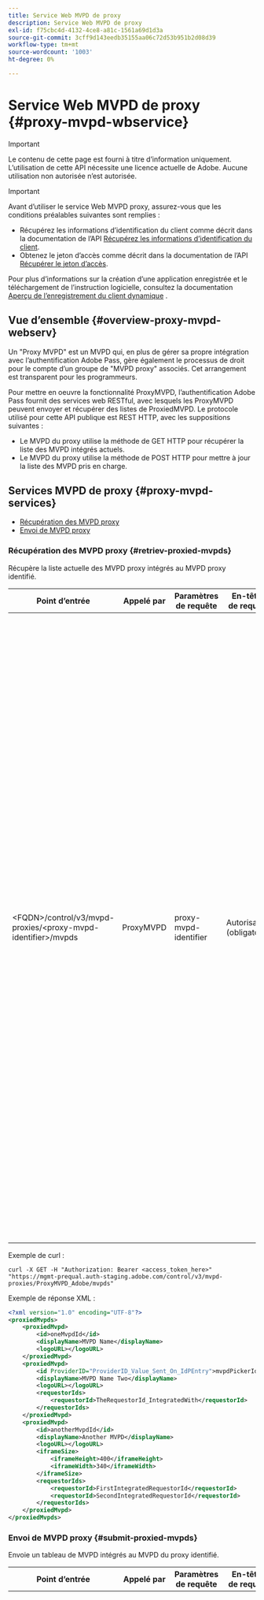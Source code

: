 ```yaml
---
title: Service Web MVPD de proxy
description: Service Web MVPD de proxy
exl-id: f75cbc4d-4132-4ce8-a81c-1561a69d1d3a
source-git-commit: 3cff9d143eedb35155aa06c72d53b951b2d08d39
workflow-type: tm+mt
source-wordcount: '1003'
ht-degree: 0%

---
```



# Service Web MVPD de proxy {#proxy-mvpd-wbservice}

>[!IMPORTANT]
>
> Le contenu de cette page est fourni à titre d’information uniquement. L’utilisation de cette API nécessite une licence actuelle de Adobe. Aucune utilisation non autorisée n’est autorisée.

>[!IMPORTANT]
>
> Avant d’utiliser le service Web MVPD proxy, assurez-vous que les conditions préalables suivantes sont remplies :
>
> * Récupérez les informations d’identification du client comme décrit dans la documentation de l’API [Récupérez les informations d’identification du client](./dcr-api/apis/dynamic-client-registration-apis-retrieve-client-credentials.md).
> * Obtenez le jeton d’accès comme décrit dans la documentation de l’API [Récupérer le jeton d’accès](./dcr-api/apis/dynamic-client-registration-apis-retrieve-access-token.md).
>
> Pour plus d’informations sur la création d’une application enregistrée et le téléchargement de l’instruction logicielle, consultez la documentation [Aperçu de l’enregistrement du client dynamique](./dcr-api/dynamic-client-registration-overview.md) .

## Vue d’ensemble {#overview-proxy-mvpd-webserv}

Un &quot;Proxy MVPD&quot; est un MVPD qui, en plus de gérer sa propre intégration avec l’authentification Adobe Pass, gère également le processus de droit pour le compte d’un groupe de &quot;MVPD proxy&quot; associés. Cet arrangement est transparent pour les programmeurs.

Pour mettre en oeuvre la fonctionnalité ProxyMVPD, l’authentification Adobe Pass fournit des services web RESTful, avec lesquels les ProxyMVPD peuvent envoyer et récupérer des listes de ProxiedMVPD. Le protocole utilisé pour cette API publique est REST HTTP, avec les suppositions suivantes :

- Le MVPD du proxy utilise la méthode de GET HTTP pour récupérer la liste des MVPD intégrés actuels.
- Le MVPD du proxy utilise la méthode de POST HTTP pour mettre à jour la liste des MVPD pris en charge.

## Services MVPD de proxy {#proxy-mvpd-services}

- [Récupération des MVPD proxy](#retriev-proxied-mvpds)
- [Envoi de MVPD proxy](#submit-proxied-mvpds)

### Récupération des MVPD proxy {#retriev-proxied-mvpds}

Récupère la liste actuelle des MVPD proxy intégrés au MVPD proxy identifié.

| Point d’entrée | Appelé par | Paramètres de requête | En-têtes de requête | Méthode HTTP | Réponse HTTP |
|--------------------------------------------------------------------------|-----------|-----------------------|---------------------------|-------------|-----------------------------------------------------------------------------------------------------------------------------------------------------------------------------------------------------------------------------------------------------------------------------------------------------------------------------------------------------------------------------------------------------------------------------------------------------------------------------------------------------------------------------------------------------------------------------------------------------------------------------------------------------------------------------------------------------------------------------------------------------------------------------------------------------------------------------------------------------------|
| &lt;FQDN>/control/v3/mvpd-proxies/&lt;proxy-mvpd-identifier>/mvpds | ProxyMVPD | proxy-mvpd-identifier | Autorisation (obligatoire) | GET | <ul><li> 200 (ok) - La requête a été traitée avec succès et la réponse contient une liste de ProxiedMVPD au format XML.</li><li>401 (non autorisé) - Indique l’un des éléments suivants :<ul><li>Le client DOIT demander un nouveau access_token</li><li>La requête provient d’une adresse IP qui n’est pas présente dans la liste autorisée.</li><li>Le jeton n’est pas valide</li></ul></li><li>403 (interdit) - Indique que l’opération n’est pas prise en charge pour les paramètres fournis ou que le proxy MVPD n’est pas défini comme proxy ou est manquant.</li><li>405 (méthode non autorisée) - Une méthode HTTP autre que GET ou POST a été utilisée. La méthode HTTP n’est généralement pas prise en charge ou n’est pas prise en charge pour ce point de terminaison spécifique.</li><li>500 (erreur de serveur interne) : une erreur a été générée côté serveur pendant le processus de demande.</li></ul> |

Exemple de curl :

`curl -X GET -H "Authorization: Bearer <access_token_here>" "https://mgmt-prequal.auth-staging.adobe.com/control/v3/mvpd-proxies/ProxyMVPD_Adobe/mvpds"`


Exemple de réponse XML :

```xml
<?xml version="1.0" encoding="UTF-8"?>
<proxiedMvpds>
    <proxiedMvpd>
        <id>oneMvpdId</id>
        <displayName>MVPD Name</displayName>
        <logoURL></logoURL>
    </proxiedMvpd>
    <proxiedMvpd>
        <id ProviderID="ProviderID_Value_Sent_On_IdPEntry">mvpdPickerId</id>
        <displayName>MVPD Name Two</displayName>
        <logoURL></logoURL>
        <requestorIds>
            <requestorId>TheRequestorId_IntegratedWith</requestorId>
        </requestorIds>
    </proxiedMvpd>
    <proxiedMvpd>
        <id>anotherMvpdId</id>
        <displayName>Another MVPD</displayName>
        <logoURL></logoURL>
        <iframeSize>
            <iframeHeight>400</iframeHeight>
            <iframeWidth>340</iframeWidth>
        </iframeSize>
        <requestorIds>
            <requestorId>FirstIntegratedRequestorId</requestorId>
            <requestorId>SecondIntegratedRequestorId</requestorId>
        </requestorIds>
    </proxiedMvpd>
</proxiedMvpds>
```

### Envoi de MVPD proxy {#submit-proxied-mvpds}

Envoie un tableau de MVPD intégrés au MVPD du proxy identifié.

| Point d’entrée | Appelé par | Paramètres de requête | En-têtes de requête | Méthode HTTP | Réponse HTTP |
|:------------------------------------------------------------------------:|:---------:|-----------------------|:---------------------------------------------------:|:-----------:|:---------------------------------------------------------------------------------------------------------------------------------------------------------------------------------------------------------------------------------------------------------------------------------------------------------------------------------------------------------------------------------------------------------------------------------------------------------------------------------------------------------------------------------------------------------------------------------------------------------------------------------------------------------------------------------------------------------------------------------------------------------------------------------------------------------------------------------------------------------------------------------------------------------------------------------------------------------------------------------------------------------------------------------------------------------------------------------------------------------------:|
| &lt;FQDN>/control/v3/mvpd-proxies/&lt;proxy-mvpd-identifier>/mvpds | ProxyMVPD | proxy-mvpd-identifier | Autorisation (obligatoire) proxied-mvpds (obligatoire) | POST | <ul><li>201 (créé) - La notification push a été traitée avec succès</li><li>400 (mauvaise requête) - Le serveur ne sait pas comment traiter la requête :<ul><li>Le code XML entrant ne se conforme pas au schéma publié dans cette spécification.</li><li>Les mvpds proxy ne comportent pas d’identifiants uniques.</li><li>Les ID de demandeur poussés n’existent pas Autre raison de conteneur de servlet pour le code de réponse 400</li></ul><li>401 (non autorisé) - Indique l’un des éléments suivants :<ul><li>Le client DOIT demander un nouveau access_token</li><li>La requête provient d’une adresse IP qui n’est pas présente dans la liste autorisée.</li><li>Le jeton n’est pas valide</li></ul></li><li>403 (interdit) - Indique que l’opération n’est pas prise en charge pour les paramètres fournis ou que le proxy MVPD n’est pas défini comme proxy ou est manquant.</li><li>405 (méthode non autorisée) - Une méthode HTTP autre que GET ou POST a été utilisée. La méthode HTTP n’est généralement pas prise en charge ou n’est pas prise en charge pour ce point de terminaison spécifique.</li><li>500 (erreur de serveur interne) : une erreur a été générée côté serveur pendant le processus de demande.</li></ul> |

Exemple de curl :

`curl -X POST -H "Authorization: Bearer <access_token_here>" "https://mgmt-prequal.auth.adobe.com/control/v3/mvpd-proxies/ProxyMVPD_Adobe/mvpds" -d "proxied-mvpds=%3CproxiedMvpds%3E%3CproxiedMvpd%3E%3CdisplayName%3EFirst%20MVPD%20Name%3C%2FdisplayName%3E%3Cid%3EfirstMVPDId%3C%2Fid%3E%3ClogoURL%3E%3C%2FlogoURL%3E%3C%2FproxiedMvpd%3E%3CproxiedMvpd%3E%3Cid%20ProviderID%3D%22ProviderID_Value_Sent_On_IdPEntry%22%3EmvpdPickerId%3C%2Fid%3E%3CdisplayName%3EMVPD%20Name%20Two%3C%2FdisplayName%3E%3ClogoURL%3E%3C%2FlogoURL%3E%3CrequestorIds%3E%3CrequestorId%3ETHE_REQUESTOR_ID%3C%2FrequestorId%3E%3C%2FrequestorIds%3E%3C%2FproxiedMvpd%3E%3C%2FproxiedMvpds%3E"`



Exemple XML :

```xml
<?xml version="1.0" encoding="UTF-8"?>
<proxiedMvpds>
    <proxiedMvpd>
        <id>oneMvpdId</id>
        <displayName>MVPD Name</displayName>
        <logoURL></logoURL>
    </proxiedMvpd>
    <proxiedMvpd>
        <id ProviderID="ProviderID_Value_Sent_On_IdPEntry">mvpdPickerId</id>
        <displayName>MVPD Name Two</displayName>
        <logoURL></logoURL>
        <requestorIds>
            <requestorId>TheRequestorId_IntegratedWith</requestorId>
        </requestorIds>
    </proxiedMvpd>
    <proxiedMvpd>
        <id>anotherMvpdId</id>
        <displayName>Another MVPD</displayName>
        <logoURL></logoURL>
        <iframeSize>
            <iframeHeight>400</iframeHeight>
            <iframeWidth>340</iframeWidth>
        </iframeSize>
        <requestorIds>
            <requestorId>FirstIntegratedRequestorId</requestorId>
            <requestorId>SecondIntegratedRequestorId</requestorId>
        </requestorIds>
    </proxiedMvpd>
</proxiedMvpds>
```


### Fréquence de publication {#posting-frequency}

L’authentification Adobe Pass recommande que les ProxyMVPD ne poussent leur liste de ProxiedMVPD que lorsqu’il y a une modification par rapport à la notification push précédente.

### Suppression de MVPD proxy {#delete-proxied-freqency}

Si le ProxyMVPD envoie un enregistrement XML avec une liste ProxiedMVPD vide, cette liste vide sera stockée dans notre système comme toute liste, supprimant ainsi la liste précédente.



## Format XSD {#xsd-format}

Adobe a défini le format accepté suivant pour la publication/récupération de MVPD proxy depuis/vers notre service Web public :

```xml
<?xml version="1.0" encoding="UTF-8"?>
<xs:schema xmlns:xs="http://www.w3.org/2001/XMLSchema"
           xmlns:pxm="http://tve.adobe.com/data/proxiedmvpd"
           targetNamespace="http://tve.adobe.com/data/proxiedmvpd"
           elementFormDefault="qualified"
           version="1.0">
    <xs:complexType name="iframeSize">
        <xs:all>
            <xs:element name="iframeHeight" type="xs:int" minOccurs="1" maxOccurs="1" nillable="false"/>
            <xs:element name="iframeWidth" type="xs:int" minOccurs="1" maxOccurs="1" nillable="false"/>
        </xs:all>
    </xs:complexType>
    <xs:complexType name="requestorIds">
        <xs:annotation>
            <xs:documentation>List of requestors/programmers integrated with the proxied MVPD</xs:documentation>
        </xs:annotation>
        <xs:sequence>
            <xs:element name="requestorId" type="xs:string" minOccurs="1" maxOccurs="unbounded" nillable="false">
                <xs:annotation>
                    <xs:documentation>The requestor/programmer identifier recognized by Adobe</xs:documentation>
                </xs:annotation>
            </xs:element>
        </xs:sequence>
    </xs:complexType>
    <xs:complexType name="proxiedMvpd">
        <xs:all>
            <xs:element name="id" minOccurs="1" maxOccurs="1" nillable="false">
                <xs:annotation>
                    <xs:documentation>The id must conform to the regular expression: ([a-zA-Z0-9]+((\-)|[_])*)</xs:documentation>
                </xs:annotation>
                <xs:complexType>
                    <xs:simpleContent>
                        <xs:extension base="xs:string">
                            <xs:attribute name="ProviderID">
                                <xs:simpleType>
                                    <xs:restriction base="xs:string">
                                        <xs:minLength value="1"/>
                                        <xs:maxLength value="128"/>
                                    </xs:restriction>
                                </xs:simpleType>
                            </xs:attribute>
                        </xs:extension>
                    </xs:simpleContent>
                </xs:complexType>
            </xs:element>
            <xs:element name="displayName" type="xs:string" minOccurs="1" maxOccurs="1" nillable="false"/>
            <xs:element name="logoURL" type="xs:anyURI" minOccurs="1" maxOccurs="1" nillable="false"/>
            <xs:element name="iframeSize" type="pxm:iframeSize" minOccurs="0" maxOccurs="1"/>
            <xs:element name="requestorIds" type="pxm:requestorIds" minOccurs="0" maxOccurs="1"/>
        </xs:all>
    </xs:complexType>
    <xs:element name="proxiedMvpds">
        <xs:annotation>
            <xs:documentation>List of Proxied MVPD</xs:documentation>
        </xs:annotation>
        <xs:complexType>
            <xs:sequence>
                <xs:element name="proxiedMvpd" type="pxm:proxiedMvpd" minOccurs="0" maxOccurs="unbounded"/>
            </xs:sequence>
        </xs:complexType>
    </xs:element>
</xs:schema>
```

**Remarques sur les éléments :**

-   `id` (obligatoire) - L’identifiant MVPD proxy doit être une chaîne appropriée au nom du MVPD, à l’aide de l’un des caractères suivants (car il sera exposé aux programmeurs à des fins de suivi) :
-   Caractères alphanumériques, trait de soulignement (&quot;_&quot;) et tiret (&quot;-&quot;).
-   L’idID doit être conforme à l’expression régulière suivante :
`(a-zA-Z0-9((-)|_)*)`

     Il doit donc comporter au moins un caractère, commencer par une lettre et continuer avec n’importe quelle lettre, chiffre, tiret ou trait de soulignement.

-   `iframeSize` (facultatif) - L’élément iframeSize est facultatif et définit la taille de l’iFrame si la page d’authentification MVPD est censée se trouver dans un iFrame. Dans le cas contraire, si l’élément iframeSize n’est pas présent, l’authentification se produit dans une page de redirection complète du navigateur.
-   `requestorIds` (facultatif) - Les valeurs requestorIds seront fournies par Adobe. Une exigence est qu’un MVPD proxy soit intégré à au moins un requestorId. Si la balise &quot;requestorIds&quot; n’est pas présente sur l’élément MVPD proxy, ce MVPD proxy sera intégré à tous les demandeurs disponibles intégrés dans le MVPD proxy.
-   `ProviderID` (facultatif) - Lorsque l’attribut ProviderID est présent sur l’élément id, la valeur de ProviderID est envoyée sur la demande d’authentification SAML au MVPD du proxy en tant que MVPD proxy / SubMVPD ID (au lieu de la valeur id). Dans ce cas, la valeur de l’identifiant sera utilisée uniquement dans le sélecteur MVPD présenté sur la page Programmeur et en interne par l’authentification Adobe Pass. La longueur de l’attribut ProviderID doit être comprise entre 1 et 128 caractères.

## Sécurité {#security}

Pour qu’une demande soit considérée comme valide, elle doit respecter les règles suivantes :

- L’en-tête de requête doit contenir le jeton d’accès Oauth2 de sécurité obtenu comme décrit dans la documentation de l’API [Récupérer le jeton d’accès](./dcr-api/apis/dynamic-client-registration-apis-retrieve-access-token.md).
- La demande doit provenir d’une adresse IP spécifique qui a été autorisée.
- La demande doit être envoyée via le protocole SSL.

Tous les paramètres présents dans l’en-tête de la requête qui ne sont pas répertoriés ci-dessus seront ignorés.

Exemple de curl :

`curl -X GET -H "Authorization: Bearer <access_token_here>" "https://mgmt-prequal.auth-staging.adobe.com/control/v3/proxiedMvpds"`

## Points de terminaison du service Web MVPD de proxy pour les environnements d’authentification Adobe Pass {#proxy-mvpd-wevserv-endpoints}

- **URL de production :** https://mgmt.auth.adobe.com/control/v3/proxiedMvpds
- **URL d’évaluation :** https://mgmt.auth-staging.adobe.com/control/v3/proxiedMvpds
- **URL de préproduction :** https://mgmt-prequal.auth.adobe.com/control/v3/proxiedMvpds
- **URL d’évaluation PreQual :** https://mgmt-prequal.auth-staging.adobe.com/control/v3/proxiedMvpds

<!--
>[!RELATEDINFORMATION]
>* [Proxy MVPD SAML integration](/help/authentication/proxy-mvpd-saml-int.md)
>* [User metadata exchange](/help/authentication/mvpd-user-metadata-exchng.md)
>* [Technical paper](/help/authentication/technical-paper.md)
>* [Adobe Pass Authentication glossary](/help/authentication/glossary.md)
-->
